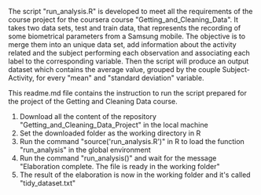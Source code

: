 The script "run_analysis.R" is developed to meet all the requirements of the course project for the coursera course "Getting_and_Cleaning_Data".
It takes two data sets, test and train data, that represents the recording of some biometrical parameters from a Samsung mobile. The objective is to merge them into an unique data set, add information about the activity related and the subject performing each observation and associating each label to the corresponding variable.
Then the script will produce an output dataset which contains the average value, grouped by the couple Subject-Activity, for every "mean" and "standard deviation" variable.

This readme.md file contains the instruction to run the script prepared for the project of the Getting and Cleaning Data course.

1. Download all the content of the repository "Getting_and_Cleaning_Data_Project" in the local machine
2. Set the downloaded folder as the working directory in R
3. Run the command "source('run_analysis.R')" in R to load the function "run_analysis" in the global environment
4. Run the command "run_analysis()" and wait for the message "Elaboration complete. The file is ready in the working folder"
5. The result of the elaboration is now in the working folder and it's called "tidy_dataset.txt"